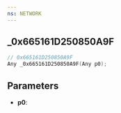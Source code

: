 ```yaml
---
ns: NETWORK
---
```

## _0x665161D250850A9F

```c
// 0x665161D250850A9F
Any _0x665161D250850A9F(Any p0);
```

## Parameters
* **p0**:
